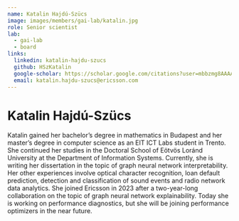 ```yaml
---
name: Katalin Hajdú-Szücs
image: images/members/gai-lab/katalin.jpg
role: Senior scientist
lab: 
  - gai-lab
  - board
links:
  linkedin: katalin-hajdu-szucs
  github: HSzKatalin
  google-scholar: https://scholar.google.com/citations?user=mbbzmg8AAAAJ&hl=en
  email: katalin.hajdu-szucs@ericsson.com
---
```


# Katalin Hajdú-Szücs

Katalin gained her bachelor’s degree in mathematics in Budapest and her master’s degree in computer science as an EIT ICT Labs student in Trento.
She continued her studies in the Doctoral School of Eötvös Loránd University at the Department of Information Systems. Currently, she is writing her dissertation in the topic of graph neural network interpretability. Her other experiences involve optical character recognition, loan default prediction, detection and classification of sound events and radio network data analytics.
She joined Ericsson in 2023 after a two-year-long collaboration on the topic of graph neural network explainability. Today she is working on performance diagnostics, but she will be joining performance optimizers in the near future.
